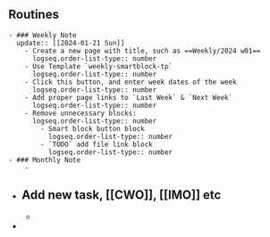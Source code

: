 ## Routines
	- ### Weekly Note 
	  update:: [[2024-01-21 Sun]]
		- Create a new page with title, such as ==Weekly/2024 w01==
		  logseq.order-list-type:: number
		- Use Template `weekly-smartblock-tp`
		  logseq.order-list-type:: number
		- Click this button, and enter week dates of the week 
		  logseq.order-list-type:: number
		- Add proper page links to `Last Week` & `Next Week`
		  logseq.order-list-type:: number
		- Remove unnecessary blocks: 
		  logseq.order-list-type:: number
			- Smart block button block
			  logseq.order-list-type:: number
			- `TODO` add file link block
			  logseq.order-list-type:: number
	- ### Monthly Note
		-
- ## Add new task, [[CWO]], [[IMO]] etc
	-
-
